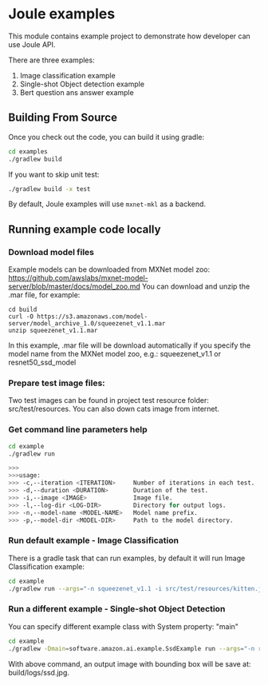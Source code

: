 Joule examples
==============

This module contains example project to demonstrate how developer can use Joule API.

There are three examples:

1. Image classification example
2. Single-shot Object detection example
3. Bert question ans answer example

## Building From Source

Once you check out the code, you can build it using gradle:

```sh
cd examples
./gradlew build
```

If you want to skip unit test:
```sh
./gradlew build -x test
```

By default, Joule examples will use `mxnet-mkl` as a backend.

## Running example code locally

### Download model files
Example models can be downloaded from MXNet model zoo: <https://github.com/awslabs/mxnet-model-server/blob/master/docs/model_zoo.md>
You can download and unzip the .mar file, for example:

```
cd build
curl -O https://s3.amazonaws.com/model-server/model_archive_1.0/squeezenet_v1.1.mar
unzip squeezenet_v1.1.mar
```

In this example, .mar file will be download automatically if you specify the model name 
from the MXNet model zoo, e.g.: squeezenet_v1.1 or resnet50_ssd_model


### Prepare test image files:

Two test images can be found in project test resource folder: src/test/resources.
You can also down cats image from internet.


### Get command line parameters help
```sh
cd example
./gradlew run

>>>
>>>usage:
>>> -c,--iteration <ITERATION>     Number of iterations in each test.
>>> -d,--duration <DURATION>       Duration of the test.
>>> -i,--image <IMAGE>             Image file.
>>> -l,--log-dir <LOG-DIR>         Directory for output logs.
>>> -n,--model-name <MODEL-NAME>   Model name prefix.
>>> -p,--model-dir <MODEL-DIR>     Path to the model directory.
```

### Run default example - Image Classification

There is a gradle task that can run examples, by default it will run Image Classification example:

```sh
cd example
./gradlew run --args="-n squeezenet_v1.1 -i src/test/resources/kitten.jpg"
```

### Run a different example - Single-shot Object Detection

You can specify different example class with System property: "main"

```sh
cd example
./gradlew -Dmain=software.amazon.ai.example.SsdExample run --args="-n resnet50_ssd_model -l build/logs -i src/test/resources/3dogs.jpg"
```

With above command, an output image with bounding box will be save at: build/logs/ssd.jpg.
